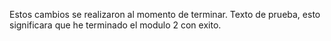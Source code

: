 Estos cambios se realizaron al momento de terminar. 
Texto de prueba, esto significara que he terminado el modulo 2 con exito.